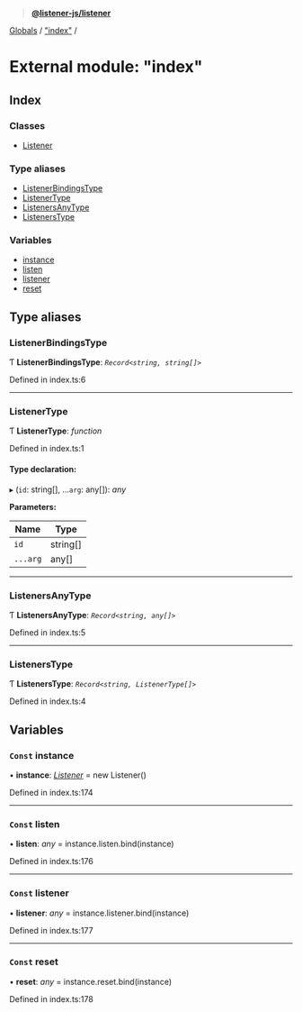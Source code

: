 > **[@listener-js/listener](../README.md)**

[Globals](../globals.md) / ["index"](_index_.md) /

# External module: "index"

## Index

### Classes

* [Listener](../classes/_index_.listener.md)

### Type aliases

* [ListenerBindingsType](_index_.md#listenerbindingstype)
* [ListenerType](_index_.md#listenertype)
* [ListenersAnyType](_index_.md#listenersanytype)
* [ListenersType](_index_.md#listenerstype)

### Variables

* [instance](_index_.md#const-instance)
* [listen](_index_.md#const-listen)
* [listener](_index_.md#const-listener)
* [reset](_index_.md#const-reset)

## Type aliases

###  ListenerBindingsType

Ƭ **ListenerBindingsType**: *`Record<string, string[]>`*

Defined in index.ts:6

___

###  ListenerType

Ƭ **ListenerType**: *function*

Defined in index.ts:1

#### Type declaration:

▸ (`id`: string[], ...`arg`: any[]): *any*

**Parameters:**

Name | Type |
------ | ------ |
`id` | string[] |
`...arg` | any[] |

___

###  ListenersAnyType

Ƭ **ListenersAnyType**: *`Record<string, any[]>`*

Defined in index.ts:5

___

###  ListenersType

Ƭ **ListenersType**: *`Record<string, ListenerType[]>`*

Defined in index.ts:4

## Variables

### `Const` instance

• **instance**: *[Listener](../classes/_index_.listener.md)* =  new Listener()

Defined in index.ts:174

___

### `Const` listen

• **listen**: *any* =  instance.listen.bind(instance)

Defined in index.ts:176

___

### `Const` listener

• **listener**: *any* =  instance.listener.bind(instance)

Defined in index.ts:177

___

### `Const` reset

• **reset**: *any* =  instance.reset.bind(instance)

Defined in index.ts:178